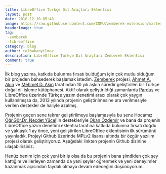 ```yaml
---
title: LibreOffice Türkçe Dil Araçları Eklentisi
layout: post
date: 2018-12-10 05:48
image: https://raw.githubusercontent.com/COMU/zemberek-extension/master/site/images/example.gif
headerImage: true
tag:
 -zemberek
 -libreoffice
category: blog
author: talhakanyilmaz
description: LibreOffice Türkçe Dil Araçları Zemberek Eklentisi
comment: true
---
```


İlk blog yazıma, katkıda bulunma fırsatı bulduğum için çok mutlu olduğum bir projeden bahsederek başlamak istedim.
[Zemberek](https://github.com/ahmetaa/zemberek-nlp) projesi, [Ahmet A. Akın](https://github.com/ahmetaa) ve [Mehmet D. Akın](https://github.com/mdakin) tarafından 10 yılı aşkın süredir geliştirilen bir Türkçe doğal dil işleme kütüphanesi.
Aktif olarak geliştirildiği zamanlarda [Pardus](https://www.pardus.org.tr/) ve LibreOffice üzerinde Türkçe yazım denetimi aracı olarak çok yaygın kullanılmışsa da, 2013 yılında
projenin geliştirilmesine ara verilmesiyle verilen destekler de haliyle azalmış.

Projenin geçen sene tekrar geliştirilmeye başlamasıyla bu sene Hocamız [Öğr.Gör.Dr. Necdet Yücel](https://www.nyucel.com)'in destekleriyle [Okan Özdemir](https://okanozdemir.me) ve bana da projenin LibreOffice yazım denetimi eklentisi
tarafına katkıda bulunma fırsatı doğdu ve yaklaşık 1 ay önce, yeni geliştirilen LibreOffice eklentisinin ilk sürümünü yayınladık.
Projeyi Github üzerinde MPLv2 lisansı altında bir özgür yazılım projesi olarak geliştiriyoruz. Aşağıdaki linkten projenin Github dizinine ulaşabilirsiniz.

<div class="github-card" data-github="COMU/zemberek-extension" data-width="400" data-height="150" data-theme="default"></div>
<script src="//cdn.jsdelivr.net/github-cards/latest/widget.js"></script>

Henüz benim için  çok yeni bir iş olsa da bu projenin bana şimdiden çok şey kattığını ve ilerleyen zamanda da yeni şeyler öğrenmek ve yeni deneyimler kazanmak açısından faydalı olmaya devam edeceğini düşünüyorum.
